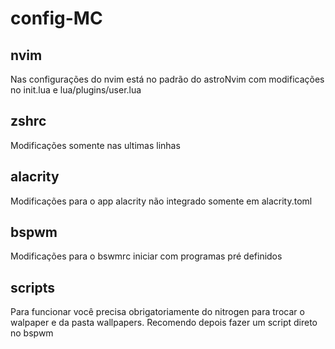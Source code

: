 # config-MC

## nvim
Nas configurações do nvim está no padrão do astroNvim com modificações no init.lua e lua/plugins/user.lua

## zshrc
Modificações somente nas ultimas linhas

## alacrity
Modificações para o app alacrity não integrado somente em alacrity.toml

## bspwm
Modificações para o bswmrc iniciar com programas pré definidos

## scripts
Para funcionar você precisa obrigatoriamente do nitrogen para trocar o walpaper e da pasta wallpapers.
Recomendo depois fazer um script direto no bspwm
